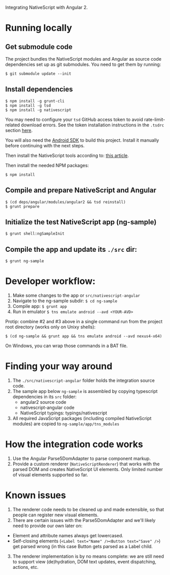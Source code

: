 Integrating NativeScript with Angular 2.

# Running locally

## Get submodule code

The project bundles the NativeScript modules and Angular as source code dependencies set up as git submodules. You need to get them by running:

```
$ git submodule update --init
```

## Install dependencies

```
$ npm install -g grunt-cli
$ npm install -g tsd
$ npm install -g nativescript
```

You may need to configure your `tsd` GitHub access token to avoid rate-limit-related download errors. See the token installation instructions in the `.tsdrc` section [here](https://github.com/DefinitelyTyped/tsd#tsdrc).

You will also need the [Android SDK](https://developer.android.com/sdk/) to build this project. Install it manually before continuing with the next steps.

Then install the NativeScript tools according to: [this article](http://docs.nativescript.org/setup/quick-setup).

Then install the needed NPM packages:

```
$ npm install
```

## Compile and prepare NativeScript and Angular

```
$ (cd deps/angular/modules/angular2 && tsd reinstall)
$ grunt prepare
```

## Initialize the test NativeScript app (ng-sample)

```
$ grunt shell:ngSampleInit
```

## Compile the app and update its `./src` dir:

```
$ grunt ng-sample
```

# Developer workflow:

1. Make some changes to the app or `src/nativescript-angular`
2. Navigate to the ng-sample subdir: `$ cd ng-sample`
2. Compile app: `$ grunt app`
3. Run in emulator `$ tns emulate android --avd <YOUR-AVD>`

Protip: combine #2 and #3 above in a single command run from the project root directory (works only on Unixy shells):

```
$ (cd ng-sample && grunt app && tns emulate android --avd nexus4-x64)
```

On Windows, you can wrap those commands in a BAT file.

# Finding your way around

1. The `./src/nativescript-angular` folder holds the integration source code.
2. The sample app below `ng-sample` is assembled by copying typescript dependencies in its `src` folder:
    * angular2 source code
    * nativescript-angular code
    * NativeScript typings: typings/nativescript
3. All required JavaScript packages (including compiled NativeScript modules) are copied to `ng-sample/app/tns_modules`

# How the integration code works

1. Use the Angular Parse5DomAdapter to parse component markup.
2. Provide a custom renderer (`NativeScriptRenderer`) that works with the parsed DOM and creates NativeScript UI elements. Only limited number of visual elements supported so far.

# Known issues

1. The renderer code needs to be cleaned up and made extensible, so that people can register new visual elements.
2. There are certain issues with the Parse5DomAdapter and we'll likely need to provide our own later on:
  * Element and attribute names always get lowercased.
  * Self-closing elements (`<Label text="Name" /><Button text="Save" />`) get parsed wrong (in this case Button gets parsed as a Label child.
3. The renderer implementation is by no means complete: we are still need to support view (de)hydration, DOM text updates, event dispatching, actions, etc.
